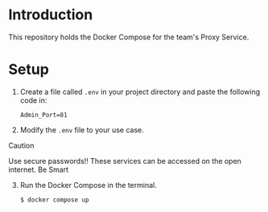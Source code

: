 # Introduction
This repository holds the Docker Compose for the team's Proxy Service.

# Setup

1.  Create a file called `.env` in your project directory and paste the following code in:

    ``` 
    Admin_Port=81
    ```

2. Modify the `.env` file to your use case. 

> [!CAUTION]
> Use secure passwords!! These services can be accessed on the open internet. Be Smart

3. Run the Docker Compose in the terminal.

    ```
    $ docker compose up